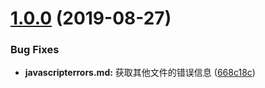 # [1.0.0](https://github.com/QxQstar/doc/compare/668c18c...v1.0.0) (2019-08-27)


### Bug Fixes

* **javascripterrors.md:** 获取其他文件的错误信息 ([668c18c](https://github.com/QxQstar/doc/commit/668c18c))



